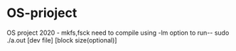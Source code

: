 # OS-prioject
OS project 2020 - mkfs,fsck
need to compile using -lm option
to run--
sudo ./a.out [dev file] [block size(optional)]

